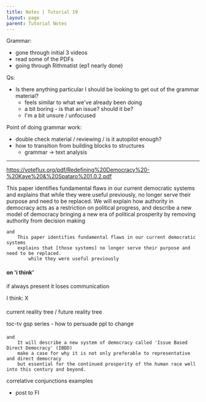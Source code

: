 ```yaml
---
title: Notes | Tutorial 19
layout: page
parent: Tutorial Notes
---
```


Grammar:

* gone through initial 3 videos
* read some of the PDFs
* going through Rithmatist (ep1 nearly done)

Qs:

* Is there anything particular I should be looking to get out of the grammar material?
  * feels similar to what we've already been doing
  * a bit boring - is that an issue? should it be?
  * I'm a bit unsure / unfocused

Point of doing grammar work:

* double check material / reviewing / is it autopilot enough?
* how to transition from building blocks to structures
  * grammar -> text analysis

----

<https://voteflux.org/pdf/Redefining%20Democracy%20-%20Kaye%20&%20Spataro%201.0.2.pdf>

This paper identifies fundamental flaws in our current democratic systems and explains that while they were useful previously, no longer serve their purpose and need to be replaced. We will explain how authority in democracy acts as a restriction on political progress, and describe a new model of democracy bringing a new era of political prosperity by removing authority from decision making

```
and
    This paper identifies fundamental flaws in our current democratic systems
    explains that [those systems] no longer serve their purpose and need to be replaced.
        while they were useful previously
```

#### on 'i think'

if always present it loses communication

I think: X

####

current reality tree / future reality tree

toc-tv gsp series - how to persuade ppl to change

####

```
and
    It will describe a new system of democracy called 'Issue Based Direct Democracy' (IBDD) 
    make a case for why it is not only preferable to representative and direct democracy
    but essential for the continued prosperity of the human race well into this century and beyond.  
```


correlative conjunctions examples
- post to FI

